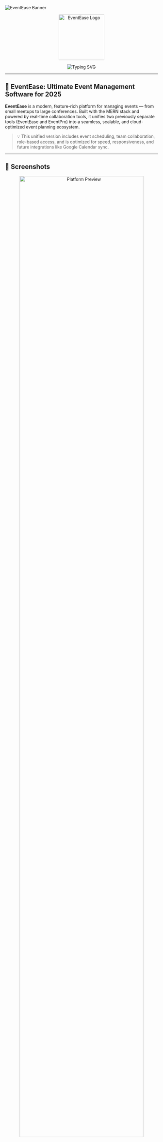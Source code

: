 <!-- Banner -->
<img src="https://capsule-render.vercel.app/api?type=waving&color=0E75B6&height=120&section=header&text=EventEase:%20Ultimate%20Event%20Management%20Software&fontSize=32&fontColor=FFFFFF" alt="EventEase Banner" />

<p align="center">
  <img src="https://mys3resources.s3.ap-south-1.amazonaws.com/LIC/eventlogo.png" width="150" alt="EventEase Logo"/>
</p>

<p align="center">
  <img src="https://readme-typing-svg.herokuapp.com?font=Fira+Code&size=22&pause=700&color=0E75B6&center=true&vCenter=true&width=800&lines=Plan+Smarter,+Collaborate+Better,+Execute+Flawlessly;Real-Time+Team+Management+%7C+Calendar+Sync+Coming+Soon;Unified+Platform+for+Modern+Event+Needs" alt="Typing SVG" />
</p>

---

## 🚀 EventEase: Ultimate Event Management Software for 2025

**EventEase** is a modern, feature-rich platform for managing events — from small meetups to large conferences. Built with the MERN stack and powered by real-time collaboration tools, it unifies two previously separate tools (EventEase and EventPro) into a seamless, scalable, and cloud-optimized event planning ecosystem.

> 💡 This unified version includes event scheduling, team collaboration, role-based access, and is optimized for speed, responsiveness, and future integrations like Google Calendar sync.

---

## 📸 Screenshots

<p align="center">
  <img src="https://mys3resources.s3.ap-south-1.amazonaws.com/LIC/preview-demo.gif" width="90%" alt="Platform Preview"/>
</p>

---

## ✨ Features at a Glance

| EventEase Module | EventPro Module |
|------------------|-----------------|
| 🔐 Google & Email Auth | 🔐 Google & Email Auth |
| 📅 Smart Scheduling (Coming Soon) | 📆 Create / Edit / Delete Events |
| 🔄 Google Calendar Sync | 📊 Paginated Event Table |
| 🧑‍🤝‍🧑 Real-Time Collaboration | 🎛️ Admin & User Dashboards |
| 💬 Toast Feedback | 🎨 Modern UI with Styled Components |

---

## 🛠 Tech Stack

**Frontend**  
![React](https://img.shields.io/badge/React-61DAFB?style=flat&logo=react)
![Redux Toolkit](https://img.shields.io/badge/Redux_Toolkit-764ABC?style=flat&logo=redux)
![Styled Components](https://img.shields.io/badge/Styled--Components-DB7093?style=flat&logo=styled-components)

**Backend**  
![Node.js](https://img.shields.io/badge/Node.js-339933?style=flat&logo=node.js)
![Express](https://img.shields.io/badge/Express.js-000000?style=flat&logo=express)
![MongoDB](https://img.shields.io/badge/MongoDB-47A248?style=flat&logo=mongodb)

**Cloud / API**  
![Vercel](https://img.shields.io/badge/Vercel-000?style=flat&logo=vercel)
![Render](https://img.shields.io/badge/Render-4DABF7?style=flat&logo=render)
![Google Calendar API](https://img.shields.io/badge/Google_Calendar_API-4285F4?style=flat&logo=googlecalendar)
![AWS S3](https://img.shields.io/badge/AWS_S3-FF9900?style=flat&logo=amazonaws)

---

## 📍 Live Links

- 🌐 Website: [https://eventunified.vercel.app](https://eventunified.vercel.app)  
- 🛠️ API: [https://eventmanager-api-19july.onrender.com/api](https://eventmanager-api-19july.onrender.com/api)  

---

## 🧩 Unified Platform Structure

**EventEase**
- `/eventease/login` – Login with email or Google
- `/eventease/create-event` – Add new events
- `/eventease/sync-google-calendar` – Calendar integration (coming soon)
- `/eventease` – Explore upcoming scheduling features

**EventPro**
- `/eventpro/add-event` – Add/Edit/Delete events
- `/eventpro/list-events` – Paginated view
- `/eventpro/dashboard` – User dashboard
- `/eventpro/admin-dashboard` – Admin overview
- `/eventpro/forgot-password` – Password recovery
- Form validations and route protections

---

## ⚙️ Local Setup

```bash
# Clone repo
git clone https://github.com/SanjayPatidar12/eventease-eventpro.git
cd eventease-eventpro

# Install frontend dependencies
cd frontend
npm install

# Install backend dependencies
cd ../backend
npm install

# Setup frontend .env
REACT_APP_API_URL=https://eventmanager-api-19july.onrender.com/api

# Setup backend .env
MONGO_URI=<your_mongo_url>
JWT_SECRET=<your_jwt_secret>
SESSION_SECRET=<your_session_secret>
GOOGLE_CLIENT_ID=<your_google_client_id>
GOOGLE_CLIENT_SECRET=<your_google_client_secret>

# Run backend
npm run dev

# Run frontend
cd ../frontend
npm start

